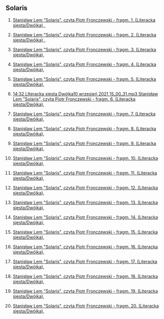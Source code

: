 ## Solaris

 1. [Stanisław Lem "Solaris", czyta Piotr Fronczewski - fragm. 1. (Literacka sjesta/Dwójka) ](https://static.prsa.pl/9fbf247c-97ea-4abe-9e0b-d407381dc849.mp3?source=MAIN_PLAYER_PR_V2),

 1. [Stanisław Lem "Solaris", czyta Piotr Fronczewski - fragm. 2. (Literacka sjesta/Dwójka) ](https://static.prsa.pl/a5e0fdc5-558f-4753-a5f7-89f105064de0.mp3?source=MAIN_PLAYER_PR_V2),

 1. [Stanisław Lem "Solaris", czyta Piotr Fronczewski - fragm. 3. (Literacka sjesta/Dwójka)](https://static.prsa.pl/7063d0cb-2183-4906-ab40-a1424d4d8b5d.mp3?source=MAIN_PLAYER_PR_V2),

 1. [Stanisław Lem "Solaris", czyta Piotr Fronczewski - fragm. 4. (Literacka sjesta/Dwójka)](https://static.prsa.pl/d95871eb-8526-40c6-aa37-85796824aa3b.mp3?source=MAIN_PLAYER_PR_V2),

 1. [Stanisław Lem "Solaris", czyta Piotr Fronczewski - fragm. 5. (Literacka sjesta/Dwójka)](https://static.prsa.pl/50dcf125-32c6-41d1-ab68-03cdc89b6d7b.mp3?source=MAIN_PLAYER_PR_V2),

 1. [14:32 LIteracka sjesta Dwójka10 wrzesień 2021 15_00_31.mp3 Stanisław Lem "Solaris", czyta Piotr Fronczewski - fragm. 6. (Literacka sjesta/Dwójka)](https://static.prsa.pl/372afc5d-9840-46f2-86ce-00672b07f655.mp3?source=MAIN_PLAYER_PR_V2),

 1. [Stanisław Lem "Solaris", czyta Piotr Fronczewski - fragm. 7. (Literacka sjesta/Dwójka)](https://static.prsa.pl/a564ae3b-baa6-4b0b-8c98-fe4923a4b130.mp3?source=MAIN_PLAYER_PR_V2),

 1. [Stanisław Lem "Solaris", czyta Piotr Fronczewski - fragm. 8. (Literacka sjesta/Dwójka)](https://static.prsa.pl/68eedbdc-59f7-488c-b645-84a80759b650.mp3?source=MAIN_PLAYER_PR_V2),

 1. [Stanisław Lem "Solaris", czyta Piotr Fronczewski - fragm. 9. (Literacka sjesta/Dwójka)](https://static.prsa.pl/d0aba265-8461-4fc2-a322-d99e21dd6db9.mp3?source=MAIN_PLAYER_PR_V2),

 1. [Stanisław Lem "Solaris", czyta Piotr Fronczewski - fragm. 10. (Literacka sjesta/Dwójka)](https://static.prsa.pl/962f8c0c-0438-455d-a55a-3ee30136cdcf.mp3?source=MAIN_PLAYER_PR_V2),

 1. [Stanisław Lem "Solaris", czyta Piotr Fronczewski - fragm. 11. (Literacka sjesta/Dwójka)](https://static.prsa.pl/cd9cb89b-1c3a-4f17-8374-e85cd8367a1b.mp3?source=MAIN_PLAYER_PR_V2),

 1. [Stanisław Lem "Solaris", czyta Piotr Fronczewski - fragm. 12. (Literacka sjesta/Dwójka)](https://static.prsa.pl/658aac4d-2db0-4b4d-a0e6-651ad5b1d7dc.mp3?source=MAIN_PLAYER_PR_V2),

 1. [Stanisław Lem "Solaris", czyta Piotr Fronczewski - fragm. 13. (Literacka sjesta/Dwójka)](https://static.prsa.pl/e0de627a-ac4d-46d2-8cbc-929a9e16184c.mp3?source=MAIN_PLAYER_PR_V2),

 1. [Stanisław Lem "Solaris", czyta Piotr Fronczewski - fragm. 14. (Literacka sjesta/Dwójka)](https://static.prsa.pl/e7f1c812-2e34-4504-9733-38666a70a4e7.mp3?source=MAIN_PLAYER_PR_V2),

 1. [Stanisław Lem "Solaris", czyta Piotr Fronczewski - fragm. 15. (Literacka sjesta/Dwójka)](https://static.prsa.pl/8f576283-be15-4010-9048-93022039eca6.mp3?source=MAIN_PLAYER_PR_V2),

 1. [Stanisław Lem "Solaris", czyta Piotr Fronczewski - fragm. 16. (Literacka sjesta/Dwójka)](https://static.prsa.pl/99ba91bd-55e5-4e82-97f0-0fed71efcccb.mp3?source=MAIN_PLAYER_PR_V2),

 1. [Stanisław Lem "Solaris", czyta Piotr Fronczewski - fragm. 17. (Literacka sjesta/Dwójka)](https://static.prsa.pl/33fbf990-0ca4-4cff-8347-e982777f0f14.mp3?source=MAIN_PLAYER_PR_V2),

 1. [Stanisław Lem "Solaris", czyta Piotr Fronczewski - fragm. 18. (Literacka sjesta/Dwójka)](https://static.prsa.pl/09051663-6fda-4bde-8317-7c5bc1257e73.mp3?source=MAIN_PLAYER_PR_V2),

 1. [Stanisław Lem "Solaris", czyta Piotr Fronczewski - fragm. 19. (Literacka sjesta/Dwójka)](https://static.prsa.pl/8b482390-7af9-43f9-9995-2ed79356d23f.mp3?source=MAIN_PLAYER_PR_V2),

 1. [Stanisław Lem "Solaris", czyta Piotr Fronczewski - fragm. 20. (Literacka sjesta/Dwójka)](https://static.prsa.pl/2221cc9c-f5dd-4931-84c6-ee8c067b0ed7.mp3?source=MAIN_PLAYER_PR_V2),

 